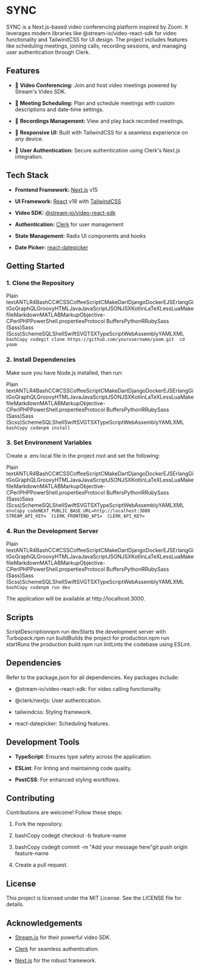 

**SYNC**
========

SYNC is a Next.js-based video conferencing platform inspired by Zoom. It leverages modern libraries like @stream-io/video-react-sdk for video functionality and TailwindCSS for UI design. The project includes features like scheduling meetings, joining calls, recording sessions, and managing user authentication through Clerk.

**Features**
------------

*   🎥 **Video Conferencing:** Join and host video meetings powered by Stream's Video SDK.
    
*   📅 **Meeting Scheduling:** Plan and schedule meetings with custom descriptions and date-time settings.
    
*   📼 **Recordings Management:** View and play back recorded meetings.
    
*   📱 **Responsive UI:** Built with TailwindCSS for a seamless experience on any device.
    
*   🔐 **User Authentication:** Secure authentication using Clerk's Next.js integration.
    

**Tech Stack**
--------------

*   **Frontend Framework:** [Next.js](https://nextjs.org/) v15
    
*   **UI Framework:** [React](https://reactjs.org/) v18 with [TailwindCSS](https://tailwindcss.com/)
    
*   **Video SDK:** [@stream-io/video-react-sdk](https://getstream.io/video/)
    
*   **Authentication:** [Clerk](https://clerk.dev/) for user management
    
*   **State Management:** Radix UI components and hooks
    
*   **Date Picker:** [react-datepicker](https://reactdatepicker.com/)
    

**Getting Started**
-------------------

### 1\. Clone the Repository

Plain textANTLR4BashCC#CSSCoffeeScriptCMakeDartDjangoDockerEJSErlangGitGoGraphQLGroovyHTMLJavaJavaScriptJSONJSXKotlinLaTeXLessLuaMakefileMarkdownMATLABMarkupObjective-CPerlPHPPowerShell.propertiesProtocol BuffersPythonRRubySass (Sass)Sass (Scss)SchemeSQLShellSwiftSVGTSXTypeScriptWebAssemblyYAMLXML`   bashCopy codegit clone https://github.com/yourusername/yoom.git  cd yoom   `

### 2\. Install Dependencies

Make sure you have Node.js installed, then run:

Plain textANTLR4BashCC#CSSCoffeeScriptCMakeDartDjangoDockerEJSErlangGitGoGraphQLGroovyHTMLJavaJavaScriptJSONJSXKotlinLaTeXLessLuaMakefileMarkdownMATLABMarkupObjective-CPerlPHPPowerShell.propertiesProtocol BuffersPythonRRubySass (Sass)Sass (Scss)SchemeSQLShellSwiftSVGTSXTypeScriptWebAssemblyYAMLXML`   bashCopy codenpm install   `

### 3\. Set Environment Variables

Create a .env.local file in the project root and set the following:

Plain textANTLR4BashCC#CSSCoffeeScriptCMakeDartDjangoDockerEJSErlangGitGoGraphQLGroovyHTMLJavaJavaScriptJSONJSXKotlinLaTeXLessLuaMakefileMarkdownMATLABMarkupObjective-CPerlPHPPowerShell.propertiesProtocol BuffersPythonRRubySass (Sass)Sass (Scss)SchemeSQLShellSwiftSVGTSXTypeScriptWebAssemblyYAMLXML`   envCopy codeNEXT_PUBLIC_BASE_URL=http://localhost:3000  STREAM_API_KEY=  CLERK_FRONTEND_API=  CLERK_API_KEY=   `

### 4\. Run the Development Server

Plain textANTLR4BashCC#CSSCoffeeScriptCMakeDartDjangoDockerEJSErlangGitGoGraphQLGroovyHTMLJavaJavaScriptJSONJSXKotlinLaTeXLessLuaMakefileMarkdownMATLABMarkupObjective-CPerlPHPPowerShell.propertiesProtocol BuffersPythonRRubySass (Sass)Sass (Scss)SchemeSQLShellSwiftSVGTSXTypeScriptWebAssemblyYAMLXML`   bashCopy codenpm run dev   `

The application will be available at http://localhost:3000.

**Scripts**
-----------

ScriptDescriptionnpm run devStarts the development server with Turbopack.npm run buildBuilds the project for production.npm run startRuns the production build.npm run lintLints the codebase using ESLint.

**Dependencies**
----------------

Refer to the package.json for all dependencies. Key packages include:

*   @stream-io/video-react-sdk: For video calling functionality.
    
*   @clerk/nextjs: User authentication.
    
*   tailwindcss: Styling framework.
    
*   react-datepicker: Scheduling features.
    

**Development Tools**
---------------------

*   **TypeScript**: Ensures type safety across the application.
    
*   **ESLint**: For linting and maintaining code quality.
    
*   **PostCSS**: For enhanced styling workflows.
    

**Contributing**
----------------

Contributions are welcome! Follow these steps:

1.  Fork the repository.
    
2.  bashCopy codegit checkout -b feature-name
    
3.  bashCopy codegit commit -m "Add your message here"git push origin feature-name
    
4.  Create a pull request.
    

**License**
-----------

This project is licensed under the MIT License. See the LICENSE file for details.

**Acknowledgements**
--------------------

*   [Stream.io](https://getstream.io/) for their powerful video SDK.
    
*   [Clerk](https://clerk.dev/) for seamless authentication.
    
*   [Next.js](https://nextjs.org/) for the robust framework.
